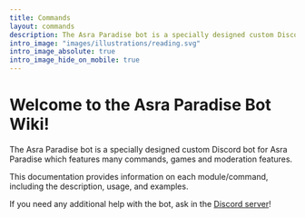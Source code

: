 ```yaml
---
title: Commands
layout: commands
description: The Asra Paradise bot is a specially designed custom Discord bot for Asra Paradise which features many commands, games and moderation features. This documentation provides information on each module/command, including the description, usage, and examples. If you need any additional help with the bot, ask in the [Discord server](https://discord.gg/EbYwxMVfUA)!
intro_image: "images/illustrations/reading.svg"
intro_image_absolute: true
intro_image_hide_on_mobile: true
---
```


# Welcome to the Asra Paradise Bot Wiki!

The Asra Paradise bot is a specially designed custom Discord bot for Asra Paradise which features many commands, games and moderation features.

This documentation provides information on each module/command, including the description, usage, and examples.

If you need any additional help with the bot, ask in the [Discord server](https://discord.gg/EbYwxMVfUA)!